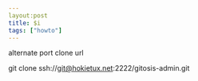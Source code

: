 ```yaml
---
layout:post
title: $i
tags: ["howto"]
---
```



alternate port clone url

git clone ssh://git@hokietux.net:2222/gitosis-admin.git
